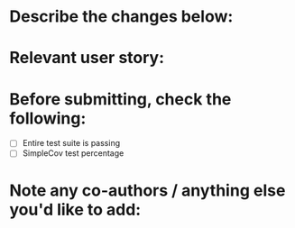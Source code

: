 # Describe the changes below:

# Relevant user story:


# Before submitting, check the following:
- [ ] Entire test suite is passing
- [ ] SimpleCov test percentage

# Note any co-authors / anything else you'd like to add:
